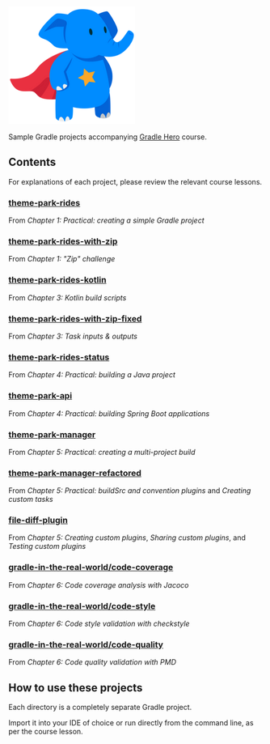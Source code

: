 [![Gradle Hero](gradle-hero.png)](https://learn.tomgregory.com/courses/gradle-hero)

Sample Gradle projects accompanying [Gradle Hero](https://learn.tomgregory.com/courses/gradle-hero) course.

## Contents

For explanations of each project, please review the relevant course lessons.

### [theme-park-rides](theme-park-rides)
From _Chapter 1: Practical: creating a simple Gradle project_
### [theme-park-rides-with-zip](theme-park-rides-with-zip)
From _Chapter 1: "Zip" challenge_
### [theme-park-rides-kotlin](theme-park-rides-kotlin)
From _Chapter 3: Kotlin build scripts_
### [theme-park-rides-with-zip-fixed](theme-park-rides-with-zip-fixed)
From _Chapter 3: Task inputs & outputs_
### [theme-park-rides-status](theme-park-rides-status)
From _Chapter 4: Practical: building a Java project_
### [theme-park-api](theme-park-api)
From _Chapter 4: Practical: building Spring Boot applications_
### [theme-park-manager](theme-park-manager)
From _Chapter 5: Practical: creating a multi-project build_
### [theme-park-manager-refactored](theme-park-manager-refactored)
From _Chapter 5: Practical: buildSrc and convention plugins_ and _Creating custom tasks_
### [file-diff-plugin](file-diff-plugin)
From _Chapter 5: Creating custom plugins_, _Sharing custom plugins_, and _Testing custom plugins_
### [gradle-in-the-real-world/code-coverage](gradle-in-the-real-world/code-coverage)
From _Chapter 6: Code coverage analysis with Jacoco_
### [gradle-in-the-real-world/code-style](gradle-in-the-real-world/code-style)
From _Chapter 6: Code style validation with checkstyle_
### [gradle-in-the-real-world/code-quality](gradle-in-the-real-world/code-quality)
From _Chapter 6: Code quality validation with PMD_

## How to use these projects

Each directory is a completely separate Gradle project. 

Import it into your IDE of choice or run directly from the command line, as per the course lesson. 
